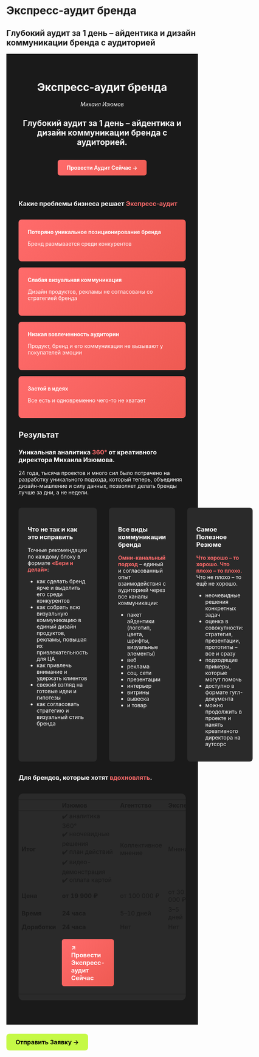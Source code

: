# Экспресс-аудит бренда

## Глубокий аудит за 1 день – айдентика и дизайн коммуникации бренда с аудиторией

<style>
.dark-theme {
  background-color: #1a1a1a;
  color: #ffffff;
  padding: 2rem;
}

.hero-section {
  text-align: center;
  margin-bottom: 3rem;
}

.problem-cards {
  display: grid;
  grid-template-columns: repeat(auto-fit, minmax(250px, 1fr));
  gap: 1rem;
  margin: 2rem 0;
}

.problem-card {
  background: linear-gradient(135deg, #ff6b6b, #ee5a52);
  padding: 1.5rem;
  border-radius: 8px;
  color: white;
}

.results-grid {
  display: grid;
  grid-template-columns: repeat(3, 1fr);
  gap: 2rem;
  margin: 2rem 0;
}

.result-column {
  background: #2a2a2a;
  padding: 1.5rem;
  border-radius: 8px;
}

.accent-text {
  color: #ff6b6b;
  font-weight: bold;
}

.price-table {
  background: #2a2a2a;
  border-radius: 12px;
  overflow: hidden;
  margin: 2rem 0;
}

.cta-button {
  background: linear-gradient(135deg, #ff6b6b, #ee5a52);
  color: white;
  padding: 12px 24px;
  border-radius: 6px;
  text-decoration: none;
  display: inline-block;
  margin: 1rem 0;
  font-weight: bold;
}

.footer-info {
  background: #2a2a2a;
  padding: 1.5rem;
  border-radius: 8px;
  margin-top: 2rem;
  font-size: 0.9em;
}
</style>

<div class="dark-theme">

<div class="hero-section">

# Экспресс-аудит бренда

*Михаил Изюмов*

## Глубокий аудит за 1 день – айдентика и дизайн коммуникации бренда с аудиторией.

<a href="https://izumov.kto1.io/brand-express#apply" class="cta-button">Провести Аудит Сейчас →</a>

</div>

### Какие проблемы бизнеса решает <span class="accent-text">Экспресс-аудит</span>

<div class="problem-cards">

<div class="problem-card">
<strong>Потеряно уникальное позиционирование бренда</strong>
<p>Бренд размывается среди конкурентов</p>
</div>

<div class="problem-card">
<strong>Слабая визуальная коммуникация</strong>
<p>Дизайн продуктов, рекламы не согласованы со стратегией бренда</p>
</div>

<div class="problem-card">
<strong>Низкая вовлеченность аудитории</strong>
<p>Продукт, бренд и его коммуникация не вызывают у покупателей эмоции</p>
</div>

<div class="problem-card">
<strong>Застой в идеях</strong>
<p>Все есть и одновременно чего-то не хватает</p>
</div>

</div>

## Результат

### Уникальная аналитика <span class="accent-text">360°</span> от креативного директора Михаила Изюмова.

24 года, тысяча проектов и много сил было потрачено на разработку уникального подхода, который теперь, объединяя дизайн-мышление и силу данных, позволяет делать бренды лучше за дни, а не недели.

<div class="results-grid">

<div class="result-column">

### **Что не так и как это исправить**

Точные рекомендации по каждому блоку в формате <span class="accent-text">«Бери и делай»</span>:

- как сделать бренд ярче и выделить его среди конкурентов
- как собрать всю визуальную коммуникацию в единый дизайн продуктов, рекламы, повышая их привлекательность для ЦА
- как привлечь внимание и удержать клиентов
- свежий взгляд на готовые идеи и гипотезы
- как согласовать стратегию и визуальный стиль бренда

</div>

<div class="result-column">

### **Все виды коммуникации бренда**

<span class="accent-text">Омни-канальный подход</span> – единый и согласованный опыт взаимодействия с аудиторией через все каналы коммуникации:

- пакет айдентики (логотип, цвета, шрифты, визуальные элементы)
- веб
- реклама
- соц. сети
- презентации
- интерьер
- витрины
- вывеска
- и товар

</div>

<div class="result-column">

### **Самое Полезное Резюме**

<span class="accent-text">Что хорошо – то хорошо. Что плохо – то плохо.</span> Что не плохо – то ещё не хорошо.

- неочевидные решения конкретных задач
- оценка в совокупности: стратегия, презентации, прототипы – все и сразу
- подходящие примеры, которые могут помочь
- доступно в формате гугл-документа
- можно продолжить в проекте и нанять креативного директора на аутсорс

</div>

</div>

### Для брендов, которые хотят <span class="accent-text">вдохновлять</span>.

<div class="price-table">

| | **Изюмов** | **Агентство** | **Эксперт** |
|:---|:---|:---|:---|
| **Итог** | ✔️ аналитика 360°<br>✔️ неочевидные решения<br>✔️ план действий<br>✔️ видео-демонстрация<br>✔️ оплата картой | Коллективное мнение | Мнение |
| **Цена** | **от 19 900 ₽** | от 100 000 ₽ | от 30 000 ₽ |
| **Время** | **24 часа** | 5–10 дней | 3–5 дней |
| **Доработки** | **24 часа** | Нет | Нет |
| | <a href="https://izumov.kto1.io/brand-express#apply" class="cta-button">↗ Провести Экспресс-аудит Сейчас</a> | | |

</div>

</div>

</div>


<div class="start-button-container">
  <!-- Основная кнопка -->
  <a href="https://forms.fillout.com/t/14NhL22Rj3us" class="btn btn-primary" target="_blank">Отправить Заявку →</a>
</div>

<style>
/* --- Стили для карточек --- */
.project-card {
  background: rgba(52, 123, 108, 0.3);
  border-radius: 12px;
  padding: 24px;
  display: flex;
  flex-direction: column;
  justify-content: space-between;
  min-height: 200px;
}

/* --- ОБЩИЕ СТИЛИ ДЛЯ ВСЕХ КНОПОК --- */
.btn {
  display: block;
  padding: 12px 16px;
  border-radius: 8px;
  font-weight: 700;
  font-size: 16px;
  text-align: center;
  margin-top: 1.5rem;
  text-decoration: none;
  transition: all 0.3s ease;
  cursor: pointer;
  border: none;
}

.btn:hover {
  transform: translateY(-2px);
  text-decoration: none !important;
}

/* --- СТИЛЬ 1: ОСНОВНАЯ КНОПКА (ЯРКАЯ) --- */
.btn-primary {
  background-color: #C5F946; /* Яркий лаймовый */
  color: #000 !important;
}

.btn-primary:hover {
  background-color: #347b6c; /* Темный при наведении */
  color: white !important;
}

/* --- СТИЛЬ 2: ВТОРОСТЕПЕННАЯ КНОПКА (ТЕМНАЯ) --- */
.btn-secondary {
  background-color: #347b6c; /* Темный */
  color: white !important;
}

.btn-secondary:hover {
  background-color: #C5F946; /* Яркий при наведении */
  color: #000 !important;
}

/* --- Контейнер для отдельной кнопки "Начать" --- */
.start-button-container .btn {
  display: inline-block;
  padding: 12px 24px;
}
</style>
